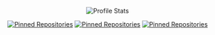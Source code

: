 <p align='center'>
	<img alt='Profile Stats' src='https://github-readme-stats.vercel.app/api?username=T3Lakuna&count_private=true&show_icons=true&theme=tokyonight&include_all_commits=true' />
</p>

<p align='center'>
	<a href='https://github.com/T3Lakuna/Umbra'><img alt='Pinned Repositories' src='https://github-readme-stats.vercel.app/api/pin/?username=T3Lakuna&repo=Umbra' /></a>
	<a href='https://github.com/T3Lakuna/Umbra'><img alt='Pinned Repositories' src='https://github-readme-stats.vercel.app/api/pin/?username=T3Lakuna&repo=Umbra' /></a>
	<a href='https://github.com/T3Lakuna/Umbra'><img alt='Pinned Repositories' src='https://github-readme-stats.vercel.app/api/pin/?username=T3Lakuna&repo=Umbra' /></a>
</p>

<!-- https://github.com/anuraghazra/github-readme-stats -->
